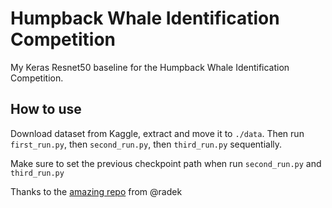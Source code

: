 # Humpback Whale Identification Competition
My Keras Resnet50 baseline for the Humpback Whale Identification Competition. 

## How to use
Download dataset from Kaggle, extract and move it to `./data`. Then run `first_run.py`, then `second_run.py`, then `third_run.py` sequentially.

Make sure to set the previous checkpoint path when run `second_run.py` and `third_run.py`

Thanks to the [amazing repo](https://github.com/radekosmulski/whale) from @radek
